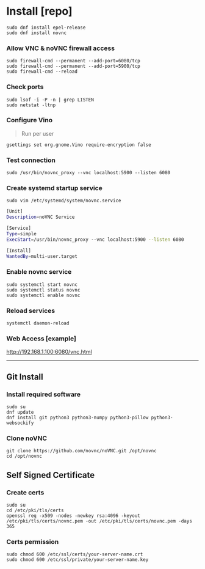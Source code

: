 # Install [repo]
```
sudo dnf install epel-release
sudo dnf install novnc
```

### Allow VNC & noVNC firewall access
```
sudo firewall-cmd --permanent --add-port=6080/tcp
sudo firewall-cmd --permanent --add-port=5900/tcp
sudo firewall-cmd --reload
```

### Check ports
```
sudo lsof -i -P -n | grep LISTEN
sudo netstat -ltnp
```

### Configure Vino 
> Run per user
```
gsettings set org.gnome.Vino require-encryption false
```

### Test connection
```
sudo /usr/bin/novnc_proxy --vnc localhost:5900 --listen 6080
```

### Create systemd startup service
```
sudo vim /etc/systemd/system/novnc.service
```
```bash
[Unit]
Description=noVNC Service

[Service]
Type=simple
ExecStart=/usr/bin/novnc_proxy --vnc localhost:5900 --listen 6080

[Install]
WantedBy=multi-user.target
```

### Enable novnc service
```
sudo systemctl start novnc
sudo systemctl status novnc
sudo systemctl enable novnc
```

### Reload services
```
systemctl daemon-reload
```

### Web Access [example]
http://192.168.1.100:6080/vnc.html

---

## Git Install
### Install required software
```
sudo su
dnf update
dnf install git python3 python3-numpy python3-pillow python3-websockify
```

### Clone noVNC
```
git clone https://github.com/novnc/noVNC.git /opt/novnc
cd /opt/novnc
```

## Self Signed Certificate
### Create certs
```
sudo su
cd /etc/pki/tls/certs
openssl req -x509 -nodes -newkey rsa:4096 -keyout /etc/pki/tls/certs/novnc.pem -out /etc/pki/tls/certs/novnc.pem -days 365
```

### Certs permission
```
sudo chmod 600 /etc/ssl/certs/your-server-name.crt
sudo chmod 600 /etc/ssl/private/your-server-name.key
```

